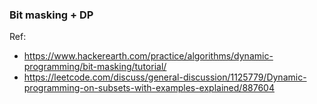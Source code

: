 ### Bit masking + DP
Ref:
* https://www.hackerearth.com/practice/algorithms/dynamic-programming/bit-masking/tutorial/
* https://leetcode.com/discuss/general-discussion/1125779/Dynamic-programming-on-subsets-with-examples-explained/887604